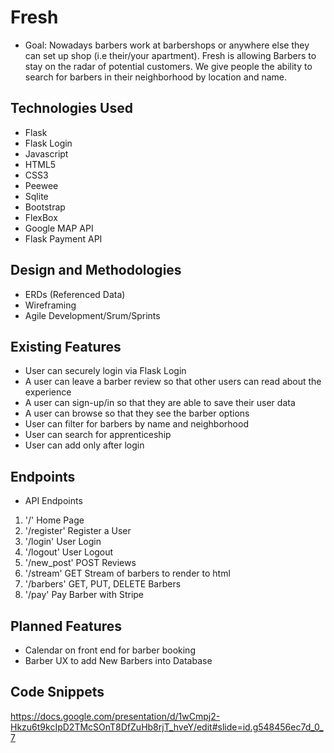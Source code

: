 # Fresh

* Goal: Nowadays barbers work at barbershops or anywhere else they can set up shop (i.e their/your apartment). Fresh is allowing Barbers to stay on the radar of potential customers. We give people the ability to search for barbers in their neighborhood by location and name.

## Technologies Used

- Flask
- Flask Login
- Javascript
- HTML5
- CSS3
- Peewee
- Sqlite
- Bootstrap
- FlexBox
- Google MAP API
- Flask Payment API

## Design and Methodologies

- ERDs (Referenced Data)
- Wireframing
- Agile Development/Srum/Sprints

## Existing Features

- User can securely login via Flask Login
- A user can leave a barber review so that other users can read about the experience
- A user can sign-up/in so that they are able to save their user data
- A user can browse so that they see the barber options
- User can filter for barbers by name and neighborhood
- User can search for apprenticeship
- User can add only after login

## Endpoints

- API Endpoints
1. '/'
  Home Page
2. '/register'
  Register a User
3. '/login'
  User Login 
4. '/logout'
  User Logout
5. '/new_post'
  POST Reviews
6. '/stream'
  GET Stream of barbers to render to html
7. '/barbers'
  GET, PUT, DELETE Barbers
8. '/pay'
  Pay Barber with Stripe


## Planned Features

- Calendar on front end for barber booking
- Barber UX to add New Barbers into Database

## Code Snippets

https://docs.google.com/presentation/d/1wCmpj2-Hkzu6t9kcIpD2TMcSOnT8DfZuHb8rjT_hveY/edit#slide=id.g548456ec7d_0_7



















